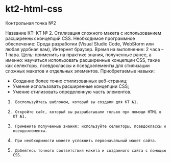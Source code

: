 # kt2-html-css

Контрольная точка №2

Название КТ: КТ № 2. Стилизация сложного макета с использованием расширенных концепций CSS.
Необходимое программное обеспечение: Среда разработки (Visual Studio Code, WebStorm или любая удобная вам), Интернет браузер.
Время на выполнение: 2 часа – 1 пара.
Цель: применить на практике знания, полученные ранее, а именно: научиться использовать расширенные концепции CSS, такие как селекторы, псевдоклассы и псевдоэлементы для стилизации сложных макетов и отдельных элементов.
Приобретаемые навыки:
- Создание более точно стилизованных веб-страниц;
- Умение использовать расширенные концепции CSS;
- Умение стилизовать определенную часть элементов.
1.      Воспользуйтесь шаблоном, который вы создали для КТ №1.
2.      Откройте сайт, который вы разрабатывали только при помощи HTML в КТ №1.
3.      Примените полученные знания: используйте селекторы, псевдоклассы и псевдоэлементы.
4.      При необходимости можете усложнить первоначальный макет сайта.
5.      Добейтесь точного соответствия макета и созданного сайта с помощью CSS.
